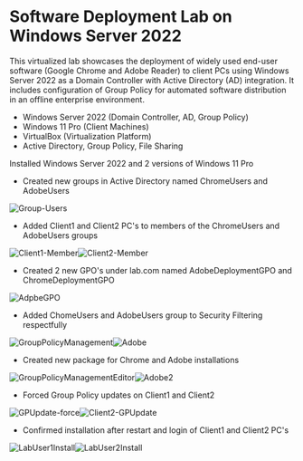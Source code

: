 # Software Deployment Lab on Windows Server 2022
This virtualized lab showcases the deployment of widely used end-user software (Google Chrome and Adobe Reader) to client PCs using Windows Server 2022 as a Domain Controller with Active Directory (AD) integration. It includes configuration of Group Policy for automated software distribution in an offline enterprise environment.

- Windows Server 2022 (Domain Controller, AD, Group Policy)
- Windows 11 Pro (Client Machines)
- VirtualBox (Virtualization Platform)
- Active Directory, Group Policy, File Sharing

Installed Windows Server 2022 and 2 versions of Windows 11 Pro

  - Created new groups in Active Directory named ChromeUsers and AdobeUsers

![Group-Users](Group-Users.png)

  - Added Client1 and Client2 PC's to members of the ChromeUsers and AdobeUsers groups

![Client1-Member](Client1-Member.png)![Client2-Member](!Client2-Member.png)

  -   Created 2 new GPO's under lab.com named AdobeDeploymentGPO and ChromeDeploymentGPO

![AdpbeGPO](AdobeGPO.png)

  - Added ChomeUsers and AdobeUsers group to Security Filtering respectfully

![GroupPolicyManagement](GroupPolicyManagement.png)![Adobe](Adobe.png)

  - Created new package for Chrome and Adobe installations

![GroupPolicyManagementEditor](GroupPolicyManagementEditor.png)![Adobe2](Adobe2.png)

  - Forced Group Policy updates on Client1 and Client2

![GPUpdate-force](GPUpdate-force.png)![Client2-GPUpdate](Client2-GPUpdate.png)

  - Confirmed installation after restart and login of Client1 and Client2 PC's

![LabUser1Install](LabUser1Install.png)![LabUser2Install](LabUser2Install.png)
